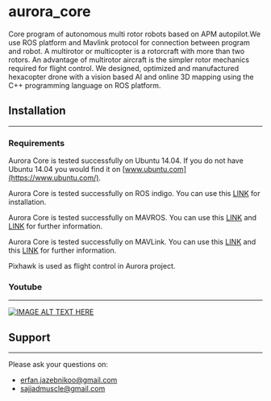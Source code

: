 # aurora_core

Core program of autonomous multi rotor robots based on APM autopilot.We use ROS platform and Mavlink protocol for connection between program and robot.
A multirotor or multicopter is a rotorcraft with more than two rotors. An advantage of multirotor aircraft is the simpler rotor mechanics required for flight control. 
We designed, optimized and manufactured hexacopter drone with a vision based AI and online 3D mapping using the C++ programming language on ROS platform.

## Installation
-------------------

### Requirements

Aurora Core is tested successfully on Ubuntu 14.04. If you do not have Ubuntu 14.04 you would find it on [www.ubuntu.com](https://www.ubuntu.com/).

Aurora Core is tested successfully on ROS indigo. You can use this [LINK](http://wiki.ros.org/indigo/Installation/Ubuntu) for installation.

Aurora Core is tested successfully on MAVROS. You can use this [LINK](http://wiki.ros.org/mavros) and [LINK](https://dev.px4.io/ros-mavros-installation.html) for further information.

Aurora Core is tested successfully on MAVLink. You can use this [LINK](http://wiki.ros.org/mavlink) and this [LINK](http://qgroundcontrol.org/mavlink/) for further information.

Pixhawk is used as flight control in Aurora project.

### Youtube
----------------

[![IMAGE ALT TEXT HERE](https://img.youtube.com/vi/wumIN9yP0dw/0.jpg)](https://www.youtube.com/watch?v=wumIN9yP0dw)


## Support
-----------------

Please ask your questions on:

- erfan.jazebnikoo@gmail.com
- sajjadmuscle@gmail.com
